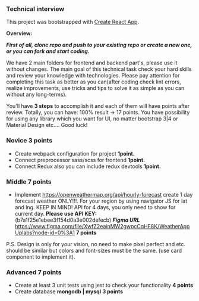 ### Technical interview
This project was bootstrapped with [Create React App](https://github.com/facebook/create-react-app).

**Overview:**

_**First of all, clone repo and push to your existing repo or create a new one, or you can fork and start coding.**_


We have 2 main folders for frontend and backend part's, please use it without changes.
The main goal of this technical task check your hard skills and review your knowledge with technologies.
Please pay attention for completing this task as better as you can(after coding check lint errors, realize improvements, use tricks and tips to solve it as simple as you can without any long-terms).

You'll have **3 steps** to accomplish it and each of them will have points after review. Totally, you can have: 100% result -> 17 points. 
You have possibility for using any library which you want for UI, no matter bootstrap 3|4 or Material Design etc....
Good luck!

### **Novice** 3 points
- Create webpack configuration for project **1point.**
- Connect preprocessor sass/scss for frontend **1point.**
- Connect Redux also you can include redux devtools **1point.**

### **Middle** 7 points
- Implement https://openweathermap.org/api/hourly-forecast create 1 day forecast weather ONLY!!!. For your region by using navigator JS for lat and lng. KEEP IN MIND! API for 4 days, you only need to show for current day.
 **Please use API KEY:** (b7a1f25e1ebee3f154d0a3e002defecb) 
_**Figma URL**_ https://www.figma.com/file/XwfZ2eainMW2gwpcCqHF8K/WeatherAppUplabs?node-id=0%3A1 **7 points**

P.S. Design is only for your vision, no need to make pixel perfect and etc. should be similar but colors and font-sizes must be the same. (use card component to implement it).

### **Advanced** 7 points
- Create at least 3 unit tests using jest to check your functionality **4 points**
- Create database **mongodb | mysql** **3 points**
